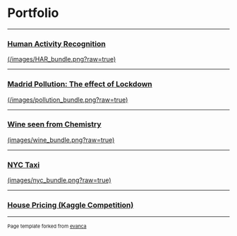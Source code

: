 # Portfolio

---

### [Human Activity Recognition](/Human_Activity_Recognition)
[(/images/HAR_bundle.png?raw=true)](/Human_Activity_Recognition)

---

### [Madrid Pollution: The effect of Lockdown](https://marina-obdulia-moreno-gonzalez.shinyapps.io/AirApp/)
[(/images/pollution_bundle.png?raw=true)](https://marina-obdulia-moreno-gonzalez.shinyapps.io/AirApp/)

---

### [Wine seen from Chemistry](/Wine)
[(images/wine_bundle.png?raw=true)](/Wine)

---

### [NYC Taxi](/NYC_taxi)
[(images/nyc_bundle.png?raw=true)](/NYC_taxi)

---
### [House Pricing (Kaggle Competition)](/House_Pricing)


---
<p style="font-size:11px">Page template forked from <a href="https://github.com/evanca/quick-portfolio">evanca</a></p>
<!-- Remove above link if you don't want to attibute -->
